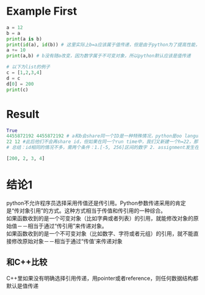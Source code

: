  # Example First
 
```py
a = 12
b = a
print(a is b)
print(id(a), id(b)) # 这里实际上b=a应该属于值传递，但是由于python为了提高性能，会自动缓存[-5, 256]区间的数字，所以此处a和b指向同一个地址
a += 10
print(a,b) # b没有随a改变，因为数字属于不可变对象，所以python默认应该是值传递

# 以下为list的例子
c = [1,2,3,4]
d = c
d[0] = 200
print(c)
```

# Result
```py
True
4455872192 4455872192 # a和b会share同一个ID是一种特殊情况，python是oo language，一般来讲，每个object都有自己的id
22 12 #此后他们不会再share id，但如果在同一个run time中，我们又新建一个h=22，那么h和a的id也会相同
# 总结：id相同的情况不多，需两个条件：1.[-5, 256]区间的数字 2. assignment发生在同一个run time（如果分开run也会id不同）

[200, 2, 3, 4]
```

# 结论1
python不允许程序员选择采用传值还是传引用。Python参数传递采用的肯定是“传对象引用”的方式。这种方式相当于传值和传引用的一种综合。  
如果函数收到的是一个可变对象（比如字典或者列表）的引用，就能修改对象的原始值－－相当于通过“传引用”来传递对象。  
如果函数收到的是一个不可变对象（比如数字、字符或者元组）的引用，就不能直接修改原始对象－－相当于通过“传值'来传递对象   
 
## 和C++比较
C++里如果没有明确选择引用传递，用pointer或者reference，则任何数据结构都默认是值传递


